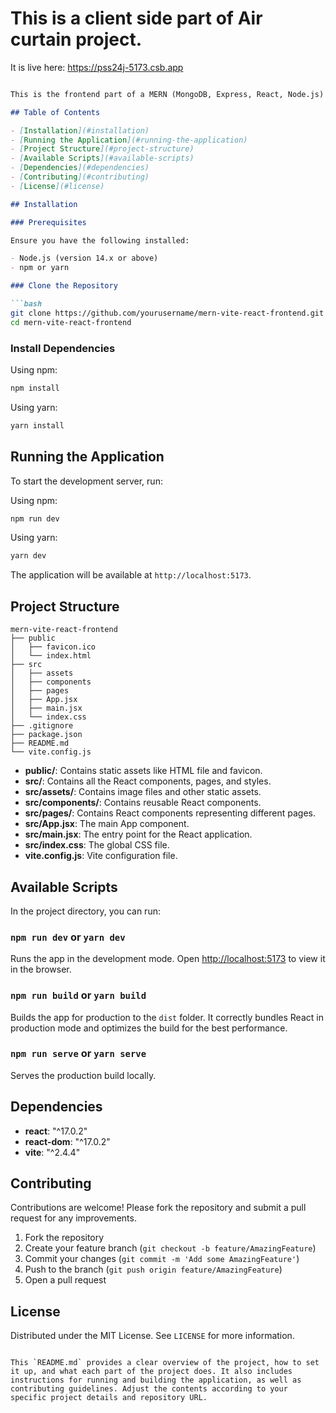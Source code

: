 # This is a client side part of Air curtain project.
It is live here:
https://pss24j-5173.csb.app

```markdown

This is the frontend part of a MERN (MongoDB, Express, React, Node.js) stack application, built using Vite for faster development and better performance.

## Table of Contents

- [Installation](#installation)
- [Running the Application](#running-the-application)
- [Project Structure](#project-structure)
- [Available Scripts](#available-scripts)
- [Dependencies](#dependencies)
- [Contributing](#contributing)
- [License](#license)

## Installation

### Prerequisites

Ensure you have the following installed:

- Node.js (version 14.x or above)
- npm or yarn

### Clone the Repository

```bash
git clone https://github.com/yourusername/mern-vite-react-frontend.git
cd mern-vite-react-frontend
```

### Install Dependencies

Using npm:

```bash
npm install
```

Using yarn:

```bash
yarn install
```

## Running the Application

To start the development server, run:

Using npm:

```bash
npm run dev
```

Using yarn:

```bash
yarn dev
```

The application will be available at `http://localhost:5173`.

## Project Structure

```plaintext
mern-vite-react-frontend
├── public
│   ├── favicon.ico
│   └── index.html
├── src
│   ├── assets
│   ├── components
│   ├── pages
│   ├── App.jsx
│   ├── main.jsx
│   └── index.css
├── .gitignore
├── package.json
├── README.md
└── vite.config.js
```

- **public/**: Contains static assets like HTML file and favicon.
- **src/**: Contains all the React components, pages, and styles.
- **src/assets/**: Contains image files and other static assets.
- **src/components/**: Contains reusable React components.
- **src/pages/**: Contains React components representing different pages.
- **src/App.jsx**: The main App component.
- **src/main.jsx**: The entry point for the React application.
- **src/index.css**: The global CSS file.
- **vite.config.js**: Vite configuration file.

## Available Scripts

In the project directory, you can run:

### `npm run dev` or `yarn dev`

Runs the app in the development mode.
Open [http://localhost:5173](http://localhost:5173) to view it in the browser.

### `npm run build` or `yarn build`

Builds the app for production to the `dist` folder.
It correctly bundles React in production mode and optimizes the build for the best performance.

### `npm run serve` or `yarn serve`

Serves the production build locally.

## Dependencies

- **react**: "^17.0.2"
- **react-dom**: "^17.0.2"
- **vite**: "^2.4.4"

## Contributing

Contributions are welcome! Please fork the repository and submit a pull request for any improvements.

1. Fork the repository
2. Create your feature branch (`git checkout -b feature/AmazingFeature`)
3. Commit your changes (`git commit -m 'Add some AmazingFeature'`)
4. Push to the branch (`git push origin feature/AmazingFeature`)
5. Open a pull request

## License

Distributed under the MIT License. See `LICENSE` for more information.
```

This `README.md` provides a clear overview of the project, how to set it up, and what each part of the project does. It also includes instructions for running and building the application, as well as contributing guidelines. Adjust the contents according to your specific project details and repository URL.
